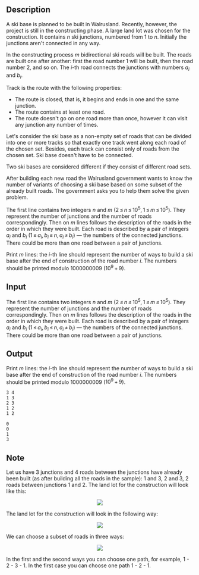 ## Description

<div><p>A ski base is planned to be built in Walrusland. Recently, however, the project is still in the constructing phase. A large land lot was chosen for the construction. It contains <span class="tex-span"><i>n</i></span> ski junctions, numbered from <span class="tex-span">1</span> to <span class="tex-span"><i>n</i></span>. Initially the junctions aren't connected in any way.</p><p>In the constructing process <span class="tex-span"><i>m</i></span> bidirectional ski roads will be built. The roads are built one after another: first the road number <span class="tex-span">1</span> will be built, then the road number <span class="tex-span">2</span>, and so on. The <span class="tex-span"><i>i</i></span>-th road connects the junctions with numbers <span class="tex-span"><i>a</i><sub class="lower-index"><i>i</i></sub></span> and <span class="tex-span"><i>b</i><sub class="lower-index"><i>i</i></sub></span>.</p><p><span class="tex-font-style-underline">Track</span> is the route with the following properties: </p><ul><li> The route is closed, that is, it begins and ends in one and the same junction.</li><li> The route contains at least one road. </li><li> The route doesn't go on one road more than once, however it can visit any junction any number of times. </li></ul><p>Let's consider the <span class="tex-font-style-underline">ski base</span> as a non-empty set of roads that can be divided into one or more tracks so that exactly one track went along each road of the chosen set. Besides, each track can consist only of roads from the chosen set. Ski base doesn't have to be connected.</p><p>Two ski bases are considered different if they consist of different road sets.</p><p>After building each new road the Walrusland government wants to know the number of variants of choosing a ski base based on some subset of the already built roads. The government asks you to help them solve the given problem.</p></div><div class="input-specification"><p>The first line contains two integers <span class="tex-span"><i>n</i></span> and <span class="tex-span"><i>m</i></span> (<span class="tex-span">2 ≤ <i>n</i> ≤ 10<sup class="upper-index">5</sup>, 1 ≤ <i>m</i> ≤ 10<sup class="upper-index">5</sup></span>). They represent the number of junctions and the number of roads correspondingly. Then on <span class="tex-span"><i>m</i></span> lines follows the description of the roads in the order in which they were built. Each road is described by a pair of integers <span class="tex-span"><i>a</i><sub class="lower-index"><i>i</i></sub></span> and <span class="tex-span"><i>b</i><sub class="lower-index"><i>i</i></sub></span> (<span class="tex-span">1 ≤ <i>a</i><sub class="lower-index"><i>i</i></sub>, <i>b</i><sub class="lower-index"><i>i</i></sub> ≤ <i>n</i>, <i>a</i><sub class="lower-index"><i>i</i></sub> ≠ <i>b</i><sub class="lower-index"><i>i</i></sub></span>) — the numbers of the connected junctions. There could be more than one road between a pair of junctions.</p></div><div class="output-specification"><p>Print <span class="tex-span"><i>m</i></span> lines: the <span class="tex-span"><i>i</i></span>-th line should represent the number of ways to build a ski base after the end of construction of the road number <span class="tex-span"><i>i</i></span>. The numbers should be printed modulo <span class="tex-span">1000000009</span> (<span class="tex-span">10<sup class="upper-index">9</sup> + 9</span>).</p></div>

## Input

<p>The first line contains two integers <span class="tex-span"><i>n</i></span> and <span class="tex-span"><i>m</i></span> (<span class="tex-span">2 ≤ <i>n</i> ≤ 10<sup class="upper-index">5</sup>, 1 ≤ <i>m</i> ≤ 10<sup class="upper-index">5</sup></span>). They represent the number of junctions and the number of roads correspondingly. Then on <span class="tex-span"><i>m</i></span> lines follows the description of the roads in the order in which they were built. Each road is described by a pair of integers <span class="tex-span"><i>a</i><sub class="lower-index"><i>i</i></sub></span> and <span class="tex-span"><i>b</i><sub class="lower-index"><i>i</i></sub></span> (<span class="tex-span">1 ≤ <i>a</i><sub class="lower-index"><i>i</i></sub>, <i>b</i><sub class="lower-index"><i>i</i></sub> ≤ <i>n</i>, <i>a</i><sub class="lower-index"><i>i</i></sub> ≠ <i>b</i><sub class="lower-index"><i>i</i></sub></span>) — the numbers of the connected junctions. There could be more than one road between a pair of junctions.</p>

## Output

<p>Print <span class="tex-span"><i>m</i></span> lines: the <span class="tex-span"><i>i</i></span>-th line should represent the number of ways to build a ski base after the end of construction of the road number <span class="tex-span"><i>i</i></span>. The numbers should be printed modulo <span class="tex-span">1000000009</span> (<span class="tex-span">10<sup class="upper-index">9</sup> + 9</span>).</p>





```input1
3 4
1 3
2 3
1 2
1 2

```




```output1
0
0
1
3

```



## Note

<p>Let us have 3 junctions and 4 roads between the junctions have already been built (as after building all the roads in the sample): 1 and 3, 2 and 3, 2 roads between junctions 1 and 2. The land lot for the construction will look like this:</p><center> <img class="tex-graphics" src="file://oCQ6Zkbt.png" style="max-width: 100.0%;max-height: 100.0%;"> </center> <p>The land lot for the construction will look in the following way:</p><center> <img class="tex-graphics" src="file://lGI8hdzF.png" style="max-width: 100.0%;max-height: 100.0%;"> </center> <p>We can choose a subset of roads in three ways:</p><center> <img class="tex-graphics" src="file://iNFiFudv.png" style="max-width: 100.0%;max-height: 100.0%;"> </center> <p>In the first and the second ways you can choose one path, for example, 1 - 2 - 3 - 1. In the first case you can choose one path 1 - 2 - 1.</p>
